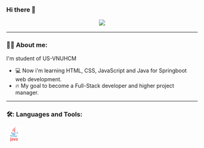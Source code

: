 ### Hi there 👋

<!--
**suyoung02/suyoung02** is a ✨ _special_ ✨ repository because its `README.md` (this file) appears on your GitHub profile.

Here are some ideas to get you started:

- 🔭 I’m currently working on ...
- 🌱 I’m currently learning ...
- 👯 I’m looking to collaborate on ...
- 🤔 I’m looking for help with ...
- 💬 Ask me about ...
- 📫 How to reach me: ...
- 😄 Pronouns: ...
- ⚡ Fun fact: ...
-->
<div id="header" align="center">
  <img src="https://media2.giphy.com/media/jdPMeyv9rn0hZHh8n9/giphy.gif?cid=ecf05e4787531zyjnq7d7lle79ezu8i2hs5yi4h3dhwvc0xn&rid=giphy.gif&ct=s" width="100"/>
</div>

---
### 👨‍💻 About me:
I'm student of US-VNUHCM
- 💻 Now i'm learning HTML, CSS, JavaScript and Java for Springboot web development.
- 🔥 My goal to become a Full-Stack developer and higher project manager.

---
### 🛠️: Languages and Tools:
<div>
  <img src="https://github.com/devicons/devicon/blob/master/icons/java/java-original-wordmark.svg" title="Java" alt="Java" width="40" height="40"/>&nbsp;
</div>
